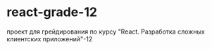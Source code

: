 # react-grade-12
проект для грейдирования по курсу "React. Разработка сложных клиентских приложений"-12

